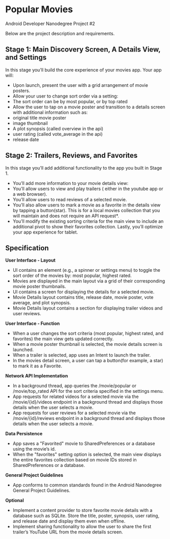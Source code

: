 # Popular Movies

Android Developer Nanodegree Project #2

Below are the project description and requirements.

## Stage 1:  Main Discovery Screen, A Details View, and Settings

In this stage you’ll build the core experience of your movies app.
Your app will:
* Upon launch, present the user with a grid arrangement of movie posters.
* Allow your user to change sort order via a setting:
 * The sort order can be by most popular, or by top rated
* Allow the user to tap on a movie poster and transition to a details screen with additional information such as:
 * original title movie poster 
 * image thumbnail
 * A plot synopsis (called overview in the api)
 * user rating (called vote_average in the api)
 * release date

## Stage 2: Trailers, Reviews, and Favorites

In this stage you’ll add additional functionality to the app you built in Stage 1.
* You’ll add more information to your movie details view:
* You’ll allow users to view and play trailers ( either in the youtube app or a web browser).
* You’ll allow users to read reviews of a selected movie.
* You’ll also allow users to mark a movie as a favorite in the details view by tapping a button(star). This is for a local movies collection that you will maintain and does not require an API request*.
* You’ll modify the existing sorting criteria for the main view to include an additional pivot to show their favorites collection.
Lastly, you’ll optimize your app experience for tablet.

## Specification

**User Interface - Layout**
* UI contains an element (e.g., a spinner or settings menu) to toggle the sort order of the movies by: most popular, highest rated.
* Movies are displayed in the main layout via a grid of their corresponding movie poster thumbnails.
* UI contains a screen for displaying the details for a selected movie.
* Movie Details layout contains title, release date, movie poster, vote average, and plot synopsis.
* Movie Details layout contains a section for displaying trailer videos and user reviews.

**User Interface - Function**
* When a user changes the sort criteria (most popular, highest rated, and favorites) the main view gets updated correctly.
* When a movie poster thumbnail is selected, the movie details screen is launched.
* When a trailer is selected, app uses an Intent to launch the trailer.
* In the movies detail screen, a user can tap a button(for example, a star) to mark it as a Favorite.

**Network API Implementation**
* In a background thread, app queries the /movie/popular or /movie/top_rated API for the sort criteria specified in the settings menu.
* App requests for related videos for a selected movie via the /movie/{id}/videos endpoint in a background thread and displays those details when the user selects a movie.
* App requests for user reviews for a selected movie via the /movie/{id}/reviews endpoint in a background thread and displays those details when the user selects a movie.

**Data Persistence**
* App saves a "Favorited" movie to SharedPreferences or a database using the movie’s id.
* When the "favorites" setting option is selected, the main view displays the entire favorites collection based on movie IDs stored in SharedPreferences or a database.

**General Project Guidelines**
* App conforms to common standards found in the Android Nanodegree General Project Guidelines. 

**Optional**
* Implement a content provider to store favorite movie details with a database such as SQLite. Store the title, poster, synopsis, user rating, and release date and display them even when offline.
* Implement sharing functionality to allow the user to share the first trailer’s YouTube URL from the movie details screen.
